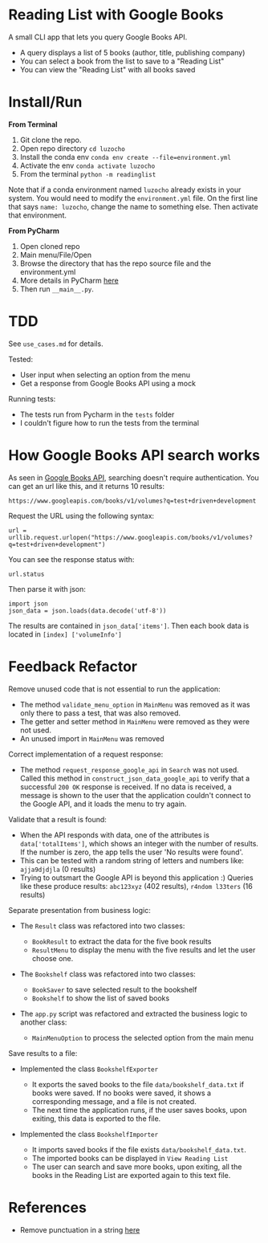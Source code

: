 # Reading List with Google Books

A small CLI app that lets you query Google Books API.

* A query displays a list of 5 books (author, title, publishing company)
* You can select a book from the list to save to a "Reading List"
* You can view the "Reading List" with all books saved

# Install/Run

**From Terminal**

1. Git clone the repo.
2. Open repo directory `cd luzocho`
3. Install the conda env `conda env create --file=environment.yml`
4. Activate the env `conda activate luzocho`
5. From the terminal `python -m readinglist`

Note that if a conda environment named `luzocho` already exists in your system. You would need 
to modify the `environment.yml` file. On the first line that says `name: luzocho`, change the 
name to something else. Then activate that environment.

**From PyCharm**

1. Open cloned repo
2. Main menu/File/Open
3. Browse the directory that has the repo source file and the environment.yml
4. More details in PyCharm [here](https://www.jetbrains.com/help/pycharm/conda-support-creating-conda-virtual-environment.html#conda-requirements)
5. Then run `__main__.py`.

# TDD

See `use_cases.md` for details.

Tested:

* User input when selecting an option from the menu
* Get a response from Google Books API using a mock

Running tests:

* The tests run from Pycharm in the `tests` folder
* I couldn't figure how to run the tests from the terminal

# How Google Books API search works

As seen in [Google Books API](https://developers.google.com/books/docs/v1/using), searching 
doesn't require authentication. You can get an url like this, and it returns 10 results:

    https://www.googleapis.com/books/v1/volumes?q=test+driven+development

Request the URL using the following syntax:

    url = urllib.request.urlopen("https://www.googleapis.com/books/v1/volumes?q=test+driven+development")

You can see the response status with:

    url.status

Then parse it with json:

    import json
    json_data = json.loads(data.decode('utf-8'))

The results are contained in `json_data['items']`. Then each book data is located in `[index]
['volumeInfo']`

# Feedback Refactor

Remove unused code that is not essential to run the application:

* The method `validate_menu_option` in `MainMenu` was removed as it was only there to pass a 
test, that was also removed.
* The getter and setter method in `MainMenu` were removed as they were not used.
* An unused import in `MainMenu` was removed

Correct implementation of a request response:

* The method `request_response_google_api` in `Search` was not used. Called this method in 
  `construct_json_data_google_api` to verify that a successful `200 OK` response is received. If 
  no data is received, a message is shown to the user that the application couldn't connect to 
  the Google API, and it loads the menu to try again.

Validate that a result is found:

* When the API responds with data, one of the attributes is `data['totalItems']`, which shows an 
  integer with the number of results. If the number is zero, the app tells the user 'No results 
  were found'.
* This can be tested with a random string of letters and numbers like: `ajja9djdjla` (0 results)
* Trying to outsmart the Google API is beyond this application :) Queries like these produce 
  results: `abc123xyz` (402 results), `r4ndom l33ters` (16 results)

Separate presentation from business logic:

* The `Result` class was refactored into two classes:
  * `BookResult` to extract the data for the five book results
  * `ResultMenu` to display the menu with the five results and let the user choose one.

* The `Bookshelf` class was refactored into two classes:
  * `BookSaver` to save selected result to the bookshelf
  * `Bookshelf` to show the list of saved books

* The `app.py` script was refactored and extracted the business logic to another class:
  * `MainMenuOption` to process the selected option from the main menu

Save results to a file:

* Implemented the class `BookshelfExporter`
  * It exports the saved books to the file `data/bookshelf_data.txt` if books were saved. If no 
    books were saved, it shows a corresponding message, and a file is not created.
  * The next time the application runs, if the user saves books, upon exiting, this data is 
    exported to the file.

* Implemented the class `BookshelfImporter`
  * It imports saved books if the file exists `data/bookshelf_data.txt`.
  * The imported books can be displayed in `View Reading List`
  * The user can search and save more books, upon exiting, all the books in the Reading List are 
    exported again to this text file.

# References

* Remove punctuation in a string [here](https://stackoverflow.com/a/266162)